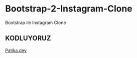 # Bootstrap-2-Instagram-Clone
Bootstrap ile Instagram Clone
## KODLUYORUZ
[Patika.dev](https://www.patika.dev/tr)
